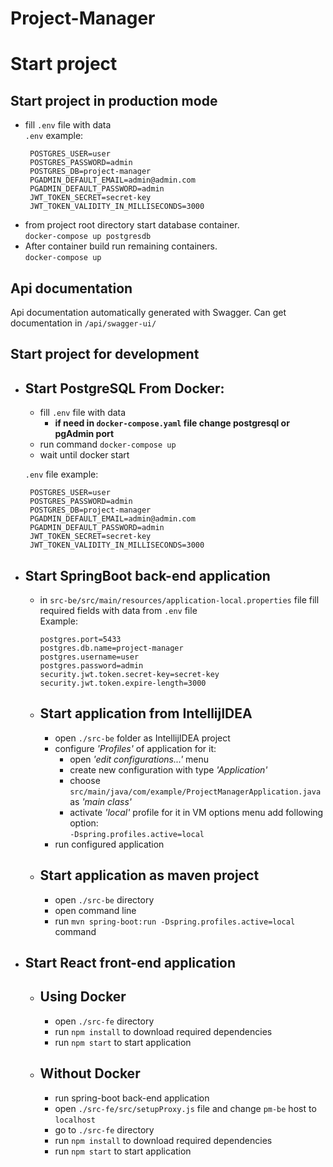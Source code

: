 # Project-Manager

# Start project

## Start project in production mode

- fill `.env` file with data </br>
  `.env` example:
  ```
   POSTGRES_USER=user
   POSTGRES_PASSWORD=admin
   POSTGRES_DB=project-manager
   PGADMIN_DEFAULT_EMAIL=admin@admin.com
   PGADMIN_DEFAULT_PASSWORD=admin
   JWT_TOKEN_SECRET=secret-key
   JWT_TOKEN_VALIDITY_IN_MILLISECONDS=3000
  ```
- from project root directory start database container. </br>`docker-compose up postgresdb`
- After container build run remaining containers. </br>`docker-compose up`

## Api documentation
    
Api documentation automatically generated with Swagger.
Can get documentation  in `/api/swagger-ui/`

## Start project for development

- Start PostgreSQL From Docker:
  -
    - fill `.env` file with data
        - **if need in `docker-compose.yaml` file change postgresql or pgAdmin port**
    - run command `docker-compose up`
    - wait until docker start

  `.env` file example:
  ```
   POSTGRES_USER=user
   POSTGRES_PASSWORD=admin
   POSTGRES_DB=project-manager
   PGADMIN_DEFAULT_EMAIL=admin@admin.com
   PGADMIN_DEFAULT_PASSWORD=admin
   JWT_TOKEN_SECRET=secret-key
   JWT_TOKEN_VALIDITY_IN_MILLISECONDS=3000
  ```

- Start SpringBoot back-end application
    -

    - in `src-be/src/main/resources/application-local.properties` file 
      fill required fields with data from `.env` file </br> Example:
      ```
      postgres.port=5433
      postgres.db.name=project-manager
      postgres.username=user
      postgres.password=admin
      security.jwt.token.secret-key=secret-key
      security.jwt.token.expire-length=3000
      ```

    - Start application from IntellijIDEA
      -
        - open `./src-be` folder as IntellijIDEA project
        - configure *'Profiles'* of application for it:
            - open *'edit configurations...'* menu
            - create new configuration with type *'Application'*
            - choose `src/main/java/com/example/ProjectManagerApplication.java` as *'main class'*
            - activate *'local'* profile for it in VM options menu add following option:</br>
              `-Dspring.profiles.active=local`
        - run configured application

    - Start application as maven project
      -
        - open `./src-be` directory
        - open command line
        - run `mvn spring-boot:run -Dspring.profiles.active=local` command

- Start React front-end application
    -
  - Using Docker
    - 
      - open `./src-fe` directory
      - run `npm install` to download required dependencies
      - run `npm start` to start application
    
  - Without Docker
    - 
      - run spring-boot back-end application
      - open `./src-fe/src/setupProxy.js` file and change `pm-be` host to `localhost`
      - go to `./src-fe` directory
      - run `npm install` to download required dependencies
      - run `npm start` to start application